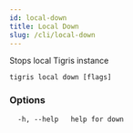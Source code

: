 ```yaml
---
id: local-down
title: Local Down
slug: /cli/local-down
---
```


Stops local Tigris instance

```
tigris local down [flags]
```

### Options

```
  -h, --help   help for down
```
